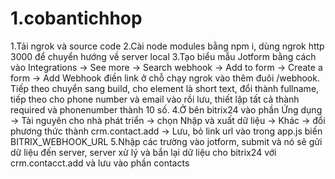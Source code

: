 # 1.cobantichhop

1.Tải ngrok và source code
2.Cài node modules bằng npm i, dùng ngrok http 3000 để chuyển hướng về server local
3.Tạo biểu mẫu Jotform bằng cách vào Integrations -> See more -> Search webhook -> Add to form -> Create a form -> Add Webhook điền link ở chỗ chạy ngrok vào thêm đuôi /webhook. Tiếp theo chuyển sang build, cho element là short text, đổi thành fullname, tiếp theo cho phone number và email vào rồi lưu, thiết lập tất cả thành required và phonenumber thành 10 số.
4.Ở bên bitrix24 vào phần Ứng dụng -> Tài nguyên cho nhà phát triển -> chọn Nhập và xuất dữ liệu -> Khác -> đổi phương thức thành crm.contact.add -> Lưu, bỏ link url vào trong app.js biến BITRIX_WEBHOOK_URL
5.Nhập các trường vào jotform, submit và nó sẽ gửi dữ liệu đến server, server xử lý và bắn lại dữ liệu cho bitrix24 với crm.contacct.add và lưu vào phần contacts
